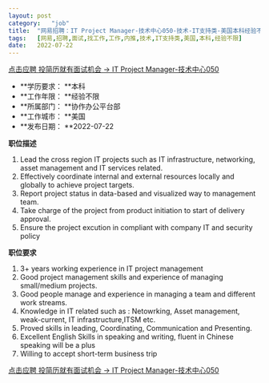 ```yaml
---
layout:	post
category:	"job"
title:	"网易招聘：IT Project Manager-技术中心050-技术-IT支持类-美国本科经验不限"
tags:	[网易,招聘,面试,找工作,工作,内推,技术,IT支持类,美国,本科,经验不限]
date:	2022-07-22
---
```


[点击应聘 投简历就有面试机会 -> IT Project Manager-技术中心050](http://mobile.bole.netease.com/bole/boleDetail?id=40780&employeeId=346f03c3cda5f04c&key=all)



- **学历要求： **本科
- **工作年限： **经验不限
- **所属部门： **协作办公平台部
- **工作城市： **美国
- **发布日期： **2022-07-22



**职位描述**
1. Lead the cross region IT projects such as IT infrastructure, networking, asset management and IT services related.
2. Effectively coordinate internal and external resources locally and globally to achieve project targets.
3. Report project status in data-based and visualized way to management team.
4. Take charge of the project from product initiation to start of delivery approval.
5. Ensure the project excution in compliant with company IT and security policy



**职位要求**
1. 3+ years working experience in IT project management
2.  Good project management skills and experience of managing small/medium projects.
3. Good people manage and experience in managing a team and different work streams.
4. Knowledge in IT related such as : Netowrking, Asset management, weak-current, IT infrastructure,ITSM etc.
5. Proved skills in leading, Coordinating, Communication and Presenting.
6. Excellent English Skills in speaking and writing, fluent in Chinese speaking will be a plus
7. Willing to accept short-term business trip



[点击应聘 投简历就有面试机会 -> IT Project Manager-技术中心050](http://mobile.bole.netease.com/bole/boleDetail?id=40780&employeeId=346f03c3cda5f04c&key=all)
